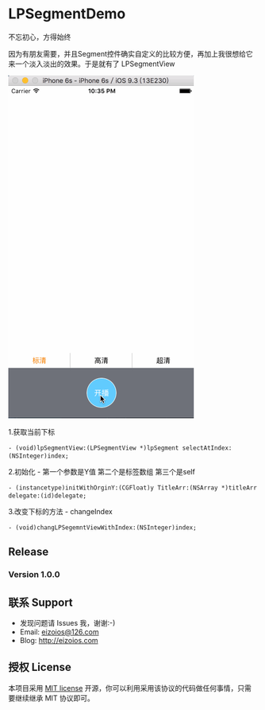 # LPSegmentDemo

不忘初心，方得始终

因为有朋友需要，并且Segment控件确实自定义的比较方便，再加上我很想给它来一个淡入淡出的效果。于是就有了 LPSegmentView

![LPMultiSelectDemo展示](https://github.com/EizoiOS/LPSegmentDemo/blob/master/LPSegmentGIF.gif)

1.获取当前下标
 ```	
 - (void)lpSegmentView:(LPSegmentView *)lpSegment selectAtIndex:(NSInteger)index;
 ```

2.初始化 - 第一个参数是Y值 第二个是标签数组 第三个是self
 ```
 - (instancetype)initWithOrginY:(CGFloat)y TitleArr:(NSArray *)titleArr delegate:(id)delegate;
 ```

3.改变下标的方法 - changeIndex
 ```
 - (void)changLPSegemntViewWithIndex:(NSInteger)index;
 ```

## Release
### Version 1.0.0 

## 联系 Support

* 发现问题请 Issues 我，谢谢:-)
* Email: eizoios@126.com
* Blog: http://eizoios.com

## 授权 License

本项目采用 [MIT license](http://opensource.org/licenses/MIT) 开源，你可以利用采用该协议的代码做任何事情，只需要继续继承 MIT 协议即可。